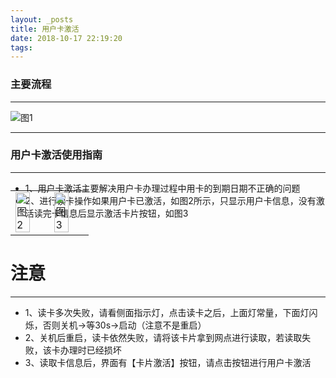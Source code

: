 ```yaml
---
layout: _posts
title: 用户卡激活
date: 2018-10-17 22:19:20
tags:
---
```


### 主要流程
- - - - - - - - - - - - - - - - - - - - - - - - - - - - - - - - - - - - - - - -

![图1](/pub-images/cardactivationflow.png)
- - - - - - - -
### 用户卡激活使用指南
- - - - - - - -
* 1、用户卡激活主要解决用户卡办理过程中用卡的到期日期不正确的问题
* 2、进行读卡操作如果用户卡已激活，如图2所示，只显示用户卡信息，没有激活读完卡信息后显示激活卡片按钮，如图3
 <table style = "margin-top:-60px"> 
      <tr>
          <td><img src="/pub-images/cardactivation2.jpg" width="70%" alt="图2"/></td>
          <td><img src="/pub-images/cardactivation3.jpg" width="70%" alt="图3"/></td>
      </tr>
  </table>

# 注意
- - - - - - - -
* 1、读卡多次失败，请看侧面指示灯，点击读卡之后，上面灯常量，下面灯闪烁，否则关机->等30s->启动（注意不是重启）
* 2、关机后重启，读卡依然失败，请将该卡片拿到网点进行读取，若读取失败，该卡办理时已经损坏
* 3、读取卡信息后，界面有【卡片激活】按钮，请点击按钮进行用户卡激活
